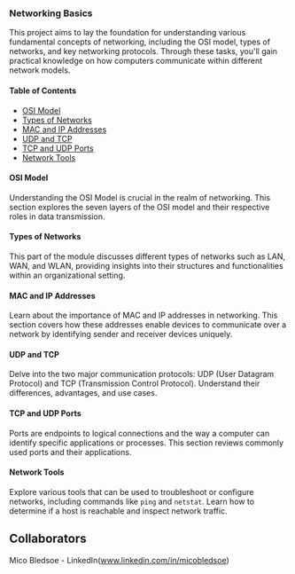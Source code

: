 ### Networking Basics

This project aims to lay the foundation for understanding various fundamental concepts of networking, including the OSI model, types of networks, and key networking protocols. Through these tasks, you'll gain practical knowledge on how computers communicate within different network models.

#### Table of Contents

- [OSI Model](#osi-model)
- [Types of Networks](#types-of-networks)
- [MAC and IP Addresses](#mac-and-ip-addresses)
- [UDP and TCP](#udp-and-tcp)
- [TCP and UDP Ports](#tcp-and-udp-ports)
- [Network Tools](#network-tools)

#### OSI Model

Understanding the OSI Model is crucial in the realm of networking. This section explores the seven layers of the OSI model and their respective roles in data transmission.

#### Types of Networks

This part of the module discusses different types of networks such as LAN, WAN, and WLAN, providing insights into their structures and functionalities within an organizational setting.

#### MAC and IP Addresses

Learn about the importance of MAC and IP addresses in networking. This section covers how these addresses enable devices to communicate over a network by identifying sender and receiver devices uniquely.

#### UDP and TCP

Delve into the two major communication protocols: UDP (User Datagram Protocol) and TCP (Transmission Control Protocol). Understand their differences, advantages, and use cases.

#### TCP and UDP Ports

Ports are endpoints to logical connections and the way a computer can identify specific applications or processes. This section reviews commonly used ports and their applications.

#### Network Tools

Explore various tools that can be used to troubleshoot or configure networks, including commands like `ping` and `netstat`. Learn how to determine if a host is reachable and inspect network traffic.

## Collaborators 
Mico Bledsoe - LinkedIn(www.linkedin.com/in/micobledsoe)
